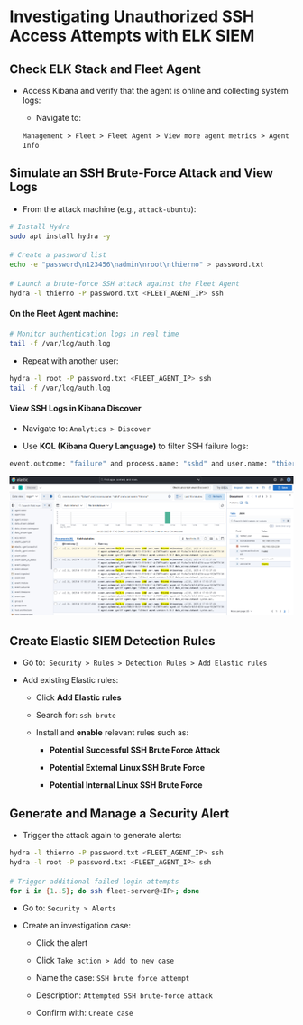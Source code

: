 # Investigating Unauthorized SSH Access Attempts with ELK SIEM

## Check ELK Stack and Fleet Agent

- Access Kibana and verify that the agent is online and collecting system logs:

  - Navigate to:

  `Management > Fleet > Fleet Agent > View more agent metrics > Agent Info`

## Simulate an SSH Brute-Force Attack and View Logs

- From the attack machine (e.g., `attack-ubuntu`):

```sh
# Install Hydra
sudo apt install hydra -y

# Create a password list
echo -e "password\n123456\nadmin\nroot\nthierno" > password.txt

# Launch a brute-force SSH attack against the Fleet Agent
hydra -l thierno -P password.txt <FLEET_AGENT_IP> ssh
```

#### On the Fleet Agent machine:

```sh
# Monitor authentication logs in real time
tail -f /var/log/auth.log
```

- Repeat with another user:

```sh
hydra -l root -P password.txt <FLEET_AGENT_IP> ssh
tail -f /var/log/auth.log
```

#### View SSH Logs in Kibana Discover

- Navigate to: `Analytics > Discover`

- Use **KQL (Kibana Query Language)** to filter SSH failure logs:

```sh
event.outcome: "failure" and process.name: "sshd" and user.name: "thierno"
```

![ELK](/Elastic_Stack_Ubuntu/assets/03.png)

## Create Elastic SIEM Detection Rules

- Go to:` Security > Rules > Detection Rules > Add Elastic rules`

- Add existing Elastic rules:

  - Click **Add Elastic rules**

  - Search for: `ssh brute`

  - Install and **enable** relevant rules such as:

    - **Potential Successful SSH Brute Force Attack**

    - **Potential External Linux SSH Brute Force**

    - **Potential Internal Linux SSH Brute Force**

## Generate and Manage a Security Alert

- Trigger the attack again to generate alerts:

```sh
hydra -l thierno -P password.txt <FLEET_AGENT_IP> ssh
hydra -l root -P password.txt <FLEET_AGENT_IP> ssh

# Trigger additional failed login attempts
for i in {1..5}; do ssh fleet-server@<IP>; done
```

- Go to: `Security > Alerts`

- Create an investigation case:

  - Click the alert

  - Click `Take action > Add to new case`

  - Name the case: `SSH brute force attempt`

  - Description: `Attempted SSH brute-force attack`

  - Confirm with: `Create case`
